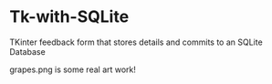 # Tk-with-SQLite
TKinter feedback form that stores details and commits to an SQLite Database

grapes.png is some real art work!
